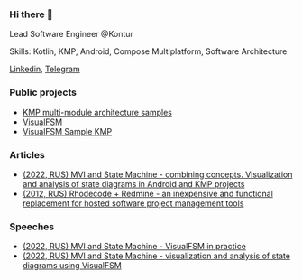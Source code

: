 ### Hi there 👋
Lead Software Engineer @Kontur

Skills: Kotlin, KMP, Android, Compose Multiplatform, Software Architecture

[Linkedin](https://www.linkedin.com/in/vasilyrylov), [Telegram](https://t.me/vasilyrylov)

### Public projects
 - [KMP multi-module architecture samples](https://github.com/VasilyRylov/architecture-samples)
 - [VisualFSM](https://github.com/Kontur-Mobile/VisualFSM) 
 - [VisualFSM Sample KMP](https://github.com/Kontur-Mobile/VisualFSM-Sample-KMM)

### Articles
 - [(2022, RUS) MVI and State Machine - combining concepts. Visualization and analysis of state diagrams in Android and KMP projects](https://habr.com/ru/companies/skbkontur/articles/691446/)
 - [(2012, RUS) Rhodecode + Redmine - an inexpensive and functional replacement for hosted software project management tools](https://habr.com/ru/articles/140917/)

### Speeches
 - [(2022, RUS) MVI and State Machine - VisualFSM in practice](https://www.youtube.com/watch?v=gfXyieqw7Pw)
 - [(2022, RUS) MVI and State Machine - visualization and analysis of state diagrams using VisualFSM](https://www.youtube.com/watch?v=Z3k6-lVJ2WY)
